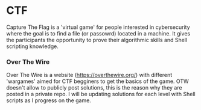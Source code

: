 # CTF
Capture The Flag is a 'virtual game' for people interested in cybersecurity where the goal is to find a file (or passowrd) located in a machine. It gives the participants the opportunity to prove their algorithmic skills and Shell scripting knowledge.

### Over The Wire
Over The Wire is a website (https://overthewire.org/) with different 'wargames' aimed for CTF begginers to get the basics of the game. OTW doesn't allow to publicly post solutions, this is the reason why they are posted in a private repo. I will be updating solutions for each level with Shell scripts as I progress on the game.
